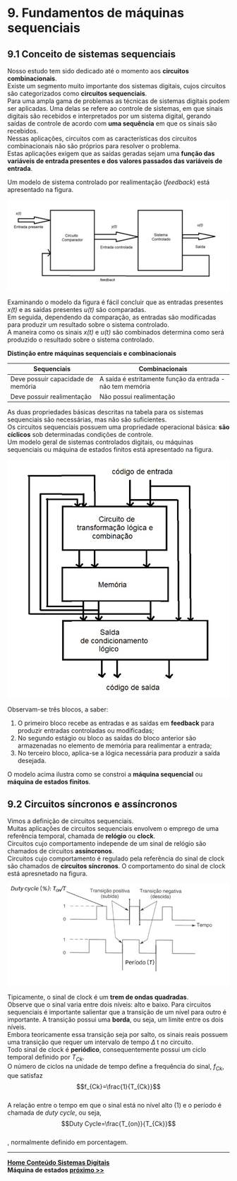 # 9. Fundamentos de máquinas sequenciais

## 9.1 Conceito de sistemas sequenciais
Nosso estudo tem sido dedicado até o momento aos **circuitos combinacionais**.  
Existe um segmento muito importante dos sistemas digitais, cujos circuitos são categorizados como **circuitos sequenciais**.  
Para uma ampla gama de problemas as técnicas de sistemas digitais podem ser aplicadas. Uma delas se refere ao controle de sistemas,
em que sinais digitais são recebidos e interpretados por um sistema digital, gerando saídas de controle de acordo com
**uma sequência** em que os sinais são recebidos.  
Nessas aplicações, circuitos com as características dos circuitos combinacionais não são próprios para resolver o problema.  
Estas aplicações exigem que as saídas geradas sejam uma **função das variáveis de entrada presentes e dos valores passados das variáveis de entrada**.

Um modelo de sistema controlado por realimentação (*feedback*) está apresentado na figura.

![Sistema controlado por realimentação](/sisdig_aulas/images_sisdig/sistemafeedback.jpg)

Examinando o modelo da figura é fácil concluir que as entradas presentes *x(t)* e as saidas presentes *u(t)* são comparadas.  
Em seguida, dependendo da comparação, as entradas são modificadas para produzir um resultado sobre o sistema controlado.  
A maneira como os sinais *x(t)* e *u(t)* são combinados determina como será produzido o resultado sobre o sistema controlado.  

**Distinção entre máquinas sequenciais e combinacionais**

| Sequenciais | Combinacionais |
| - | - |
| Deve possuir capacidade de memória | A saída é estritamente função da entrada - não tem memória |
| Deve possuir realimentação | Não possui realimentação |

As duas propriedades básicas descritas na tabela para os sistemas sequenciais são necessárias, mas não são suficientes.  
Os circuitos sequenciais possuem uma propriedade operacional básica: **são cíclicos** sob determinadas condições de controle.  
Um modelo geral de sistemas controlados digitais, ou máquinas sequenciais ou máquina de estados finitos está apresentado na figura.  

![Modelo geral de sistemas sequenciais](/sisdig_aulas/images_sisdig/sistemasequencial.jpg)

Observam-se três blocos, a saber:  
1. O primeiro bloco recebe as entradas e as saídas em **feedback** para produzir entradas controladas ou modificadas;
2. No segundo estágio ou bloco as saídas do bloco anterior são armazenadas no elemento de memória para realimentar a entrada;
3. No terceiro bloco, aplica-se a lógica necessária para produzir a saída desejada.  

O modelo acima ilustra como se constroi a **máquina sequencial** ou **máquina de estados finitos**. 

## 9.2 Circuitos síncronos e assíncronos
Vimos a definição de circuitos sequenciais.  
Muitas aplicações de circuitos sequenciais envolvem o emprego de uma referência temporal, 
chamada de **relógio** ou **clock**.  
Circuitos cujo comportamento independe de um sinal de relógio são chamados de circuitos **assíncronos**.  
Circuitos cujo comportamento é regulado pela referência do sinal de clock são chamados de **circuitos síncronos**.
O comportamento do sinal de clock está apresnetado na figura.  

![Sinal de clock](/sisdig_aulas/images_sisdig/clock.jpg)

Tipicamente, o sinal de clock é um **trem de ondas quadradas**.  
Observe que o sinal varia entre dois níveis: alto e baixo. Para circuitos sequenciais é importante salientar que
a transição de um nível para outro é importante. A transição possui uma **borda**, ou seja, um limite entre os dois níveis.  
Embora teoricamente essa transição seja por salto, os sinais reais possuem uma transição que requer um intervalo de tempo $\Delta$ t no circuito.  
Todo sinal de clock é **periódico**, consequentemente possui um ciclo temporal definido por *T<sub>Ck</sub>*.  
O número de ciclos na unidade de tempo define a frequência do sinal, *f<sub>Ck</sub>*, que satisfaz
$$f_{Ck}=\frac{1}{T_{Ck}}$$  
A relação entre o tempo em que o sinal está no nível alto (1) e o período é chamada de *duty cycle*, ou seja, 
$$Duty Cycle=\frac{T_{on}}{T_{Ck}}$$  
, normalmente definido em porcentagem.  

___
**[Home Conteúdo Sistemas Digitais](https://github.com/claytonjasilva/claytonjasilva.github.io/blob/main/sisdig_aulas.md)**  
**Máquina de estados [próximo >>](circuitosSequenciais2.md)**









